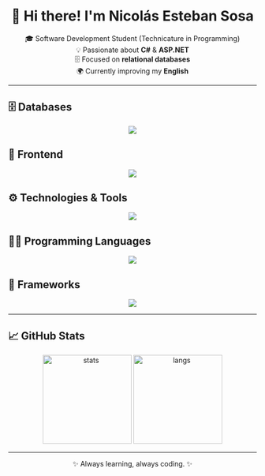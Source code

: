 <h1 align="center">👋 Hi there! I'm Nicolás Esteban Sosa</h1>

<p align="center">
  🎓 Software Development Student (Technicature in Programming) <br>
  💡 Passionate about <strong>C#</strong> & <strong>ASP.NET</strong> <br>
  🗄️ Focused on <strong>relational databases</strong> <br>
  🌍 Currently improving my <strong>English</strong>
</p>

---

## 🗄️ Databases
<p align="center">
  <img src="https://img.shields.io/badge/SQL%20Server-CC2927?style=for-the-badge&logo=microsoftsqlserver&logoColor=white"/>
</p>

## 🎨 Frontend
<p align="center">
  <img src="https://skillicons.dev/icons?i=html,css,js" />
</p>

## ⚙️ Technologies & Tools
<p align="center">
  <img src="https://skillicons.dev/icons?i=git,github" />
</p>

## 👨‍💻 Programming Languages
<p align="center">
  <img src="https://skillicons.dev/icons?i=java,cs,cpp" />
</p>

## 🚀 Frameworks
<p align="center">
  <img src="https://img.shields.io/badge/ASP.NET-5C2D91?style=for-the-badge&logo=dotnet&logoColor=white"/>
</p>

---

## 📈 GitHub Stats
<p align="center">
  <img src="https://github-readme-stats.vercel.app/api?username=Nicolas-Sosa1&show_icons=true&theme=radical&hide_border=true" alt="stats" height="180"/>
  <img src="https://github-readme-stats.vercel.app/api/top-langs/?username=Nicolas-Sosa1&layout=compact&theme=radical&hide_border=true" alt="langs" height="180"/>
</p>

---

<p align="center">✨ Always learning, always coding. ✨</p>


